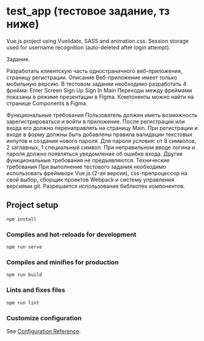 # test_app (тестовое задание, тз ниже)

Vue.js project using Vuelidate, SASS and animation.css.
Session storage used for username recognition (auto-deleted after login attempt).

Задание.

Разработать клиентскую часть одностраничного веб-приложения, страницу регистрации.
Описание
Веб-приложение имеет только мобильную версию.
В тестовом задании необходимо разработать 4 фрейма:
Enter Screen
Sign Up
Sign In
Main
Переходы между фреймами показаны в режиме презентации в Figma.
Компоненты можно найти на странице Components в Figma.

Функциональные требования
Пользователь должен иметь возможность зарегистрироваться и войти в приложение.
После регистрации или входа его должно перенаправлять на страницу Main.
При регистрации и входе в форму должны быть добавлены правила валидации текстовых инпутов и создания нового пароля. Для пароля условия: от 8 символов, 2 заглавных, 1 специальный символ.
При неправильном вводе логина и пароля должно появляться уведомление об ошибке входа.
Другие функциональные требования не предъявляются.
Технические требования
При выполнение тестового задания необходимо использовать фреймворк Vue.js (2-ая версия), css-препроцессор на свой выбор, сборщик проектов Webpack и систему управления версиями git.
Разрешается использование библиотек компонентов.


## Project setup

```
npm install
```

### Compiles and hot-reloads for development

```
npm run serve
```

### Compiles and minifies for production

```
npm run build
```

### Lints and fixes files

```
npm run lint
```

### Customize configuration

See [Configuration Reference](https://cli.vuejs.org/config/).
